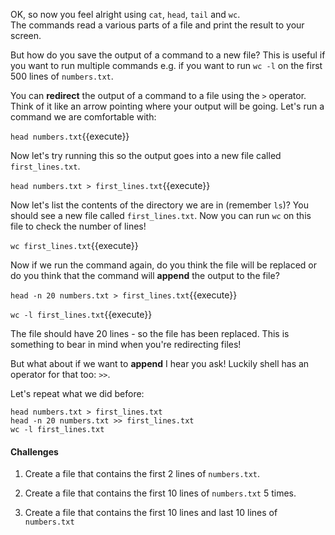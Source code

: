 OK, so now you feel alright using `cat`, `head`, `tail` and `wc`.  
The commands read a various parts of a file and print the result to your screen.

But how do you save the output of a command to a new file? This is useful if 
you want to run multiple commands e.g. if you want to run `wc -l` on the first 
500 lines of `numbers.txt`.

You can **redirect** the output of a command to a file using the `>` operator.
Think of it like an arrow pointing where your output will be going.  Let's run 
a command we are comfortable with:

`head numbers.txt`{{execute}}

Now let's try running this so the output goes into a new file called 
`first_lines.txt`.

`head numbers.txt > first_lines.txt`{{execute}}

Now let's list the contents of the directory we are in (remember `ls`)?  You 
should see a new file called `first_lines.txt`. Now you can run `wc` on this 
file to check the number of lines!

`wc first_lines.txt`{{execute}}

Now if we run the command again, do you think the file will be replaced or do 
you think that the command will **append** the output to the file?

`head -n 20 numbers.txt > first_lines.txt`{{execute}}

`wc -l first_lines.txt`{{execute}}

The file should have 20 lines - so the file has been replaced. This is 
something to bear in mind when you're redirecting files!

But what about if we want to **append** I hear you ask! Luckily shell has an 
operator for that too: `>>`.

Let's repeat what we did before:

```
head numbers.txt > first_lines.txt
head -n 20 numbers.txt >> first_lines.txt
wc -l first_lines.txt
```

#### Challenges

1. Create a file that contains the first 2 lines of `numbers.txt`.

2. Create a file that contains the first 10 lines of `numbers.txt` 5 times.

3. Create a file that contains the first 10 lines and last 10 lines 
of `numbers.txt`